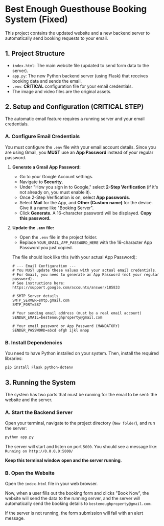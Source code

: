 # Best Enough Guesthouse Booking System (Fixed)

This project contains the updated website and a new backend server to automatically send booking requests to your email.

## 1. Project Structure

*   `index.html`: The main website file (updated to send form data to the server).
*   `app.py`: The new Python backend server (using Flask) that receives booking data and sends the email.
*   `.env`: **CRITICAL** configuration file for your email credentials.
*   The image and video files are the original assets.

## 2. Setup and Configuration (CRITICAL STEP)

The automatic email feature requires a running server and your email credentials.

### A. Configure Email Credentials

You must configure the `.env` file with your email account details. Since you are using Gmail, you **MUST** use an **App Password** instead of your regular password.

1.  **Generate a Gmail App Password:**
    *   Go to your Google Account settings.
    *   Navigate to **Security**.
    *   Under "How you sign in to Google," select **2-Step Verification** (if it's not already on, you must enable it).
    *   Once 2-Step Verification is on, select **App passwords**.
    *   Select **Mail** for the App, and **Other (Custom name)** for the device. Give it a name like "Booking Server".
    *   Click **Generate**. A 16-character password will be displayed. **Copy this password.**

2.  **Update the `.env` file:**
    *   Open the `.env` file in the project folder.
    *   Replace `YOUR_GMAIL_APP_PASSWORD_HERE` with the 16-character App Password you just copied.

    The file should look like this (with your actual App Password):
    ```env
    # --- Email Configuration ---
    # You MUST update these values with your actual email credentials.
    # For Gmail, you need to generate an App Password (not your regular password).
    # See instructions here: https://support.google.com/accounts/answer/185833

    # SMTP Server details
    SMTP_SERVER=smtp.gmail.com
    SMTP_PORT=587

    # Your sending email address (must be a real email account)
    SENDER_EMAIL=bestenoughproperty@gmail.com

    # Your email password or App Password (MANDATORY)
    SENDER_PASSWORD=abcd efgh ijkl mnop
    ```

### B. Install Dependencies

You need to have Python installed on your system. Then, install the required libraries:

```bash
pip install Flask python-dotenv
```

## 3. Running the System

The system has two parts that must be running for the email to be sent: the website and the server.

### A. Start the Backend Server

Open your terminal, navigate to the project directory (`New folder`), and run the server:

```bash
python app.py
```

The server will start and listen on port `5000`. You should see a message like: `Running on http://0.0.0.0:5000/`

**Keep this terminal window open and the server running.**

### B. Open the Website

Open the `index.html` file in your web browser.

Now, when a user fills out the booking form and clicks "Book Now", the website will send the data to the running server, and the server will automatically send the booking details to `bestenoughproperty@gmail.com`.

If the server is not running, the form submission will fail with an alert message.

